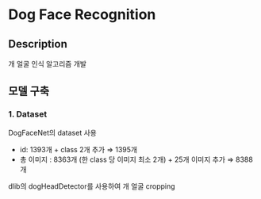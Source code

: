 # Dog Face Recognition

## Description
개 얼굴 인식 알고리즘 개발

## 모델 구축
### 1. Dataset
DogFaceNet의 dataset 사용
- id: 1393개 + class 2개 추가 ⇒ 1395개
- 총 이미지 : 8363개 (한 class 당 이미지 최소 2개) + 25개 이미지 추가 ⇒ 8388개

dlib의 dogHeadDetector를 사용하여 개 얼굴 cropping
